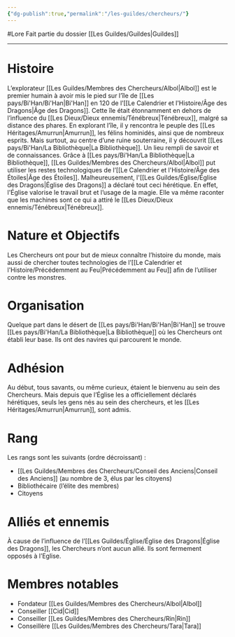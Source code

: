 ```yaml
---
{"dg-publish":true,"permalink":"/les-guildes/chercheurs/"}
---
```


#Lore
Fait partie du dossier [[Les Guildes/Guildes\|Guildes]]

-------

# Histoire
L’explorateur [[Les Guildes/Membres des Chercheurs/Albol\|Albol]] est le premier humain à avoir mis le pied sur l’île de [[Les pays/Bi'Han/Bi'Han\|Bi'Han]] en 120 de l’[[Le Calendrier et l'Histoire/Âge des Dragons\|Âge des Dragons]]. Cette île était étonnamment en dehors de l’influence du [[Les Dieux/Dieux ennemis/Ténébreux\|Ténébreux]], malgré sa distance des phares. En explorant l’île, il y rencontra le peuple des [[Les Héritages/Amurrun\|Amurrun]], les félins hominidés, ainsi que de nombreux esprits.
Mais surtout, au centre d’une ruine souterraine, il y découvrit [[Les pays/Bi'Han/La Bibliothèque\|La Bibliothèque]]. Un lieu rempli de savoir et de connaissances. Grâce à [[Les pays/Bi'Han/La Bibliothèque\|La Bibliothèque]], [[Les Guildes/Membres des Chercheurs/Albol\|Albol]] put utiliser les restes technologiques de l’[[Le Calendrier et l'Histoire/Âge des Étoiles\|Âge des Étoiles]].
Malheureusement, l'[[Les Guildes/Église/Église des Dragons\|Église des Dragons]] a déclaré tout ceci hérétique. En effet, l'Église valorise le travail brut et l’usage de la magie. Elle va même raconter que les machines sont ce qui a attiré le [[Les Dieux/Dieux ennemis/Ténébreux\|Ténébreux]].
# Nature et Objectifs
Les Chercheurs ont pour but de mieux connaître l’histoire du monde, mais aussi de chercher toutes technologies de l’[[Le Calendrier et l'Histoire/Précédemment au Feu\|Précédemment au Feu]] afin de l’utiliser contre les monstres.
# Organisation
Quelque part dans le désert de [[Les pays/Bi'Han/Bi'Han\|Bi'Han]] se trouve [[Les pays/Bi'Han/La Bibliothèque\|La Bibliothèque]] où les Chercheurs ont établi leur base. Ils ont des navires qui parcourent le monde.
# Adhésion
Au début, tous savants, ou même curieux, étaient le bienvenu au sein des Chercheurs. Mais depuis que l’Église les a officiellement déclarés hérétiques, seuls les gens nés au sein des chercheurs, et les [[Les Héritages/Amurrun\|Amurrun]], sont admis.
# Rang
Les rangs sont les suivants (ordre décroissant) :
- [[Les Guildes/Membres des Chercheurs/Conseil des Anciens\|Conseil des Anciens]] (au nombre de 3, élus par les citoyens)
- Bibliothécaire (l’élite des membres)
- Citoyens
# Alliés et ennemis
À cause de l’influence de l’[[Les Guildes/Église/Église des Dragons\|Église des Dragons]], les Chercheurs n’ont aucun allié. Ils sont fermement opposés à l’Eglise.
# Membres notables
- Fondateur [[Les Guildes/Membres des Chercheurs/Albol\|Albol]]
- Conseiller [[Cid\|Cid]]
- Conseiller [[Les Guildes/Membres des Chercheurs/Rin\|Rin]]
- Conseillère [[Les Guildes/Membres des Chercheurs/Tara\|Tara]]